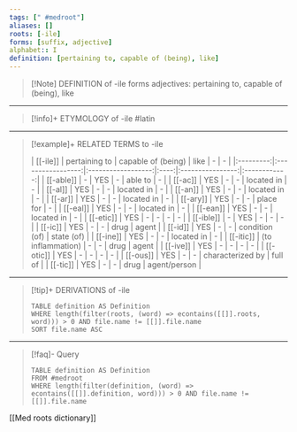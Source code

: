 ```yaml
---
tags: [" #medroot"]
aliases: []
roots: [-ile]
forms: [suffix, adjective]
alphabet:: I
definition: [pertaining to, capable of (being), like]
---
```

>[!Note] DEFINITION of -ile
>forms adjectives: pertaining to, capable of (being), like
_____
>[!info]+ ETYMOLOGY of -ile
>#latin
_____
>[!example]+ RELATED TERMS to -ile
>
>| [[-ile]]  |   pertaining to   | capable of (being) | like |        -         |      -       |
|:---------:|:-----------------:|:------------------:|:----:|:----------------:|:------------:|
| [[-able]] |         -         |        YES         |  -   |     able to      |      -       |
|  [[-ac]]  |        YES        |         -          |  -   |    located in    |      -       |
|  [[-al]]  |        YES        |         -          |  -   |    located in    |      -       |
|  [[-an]]  |        YES        |         -          |  -   |    located in    |      -       |
|  [[-ar]]  |        YES        |         -          |  -   |    located in    |      -       |
| [[-ary]]  |        YES        |         -          |  -   |    place for     |      -       |
| [[-eal]]  |        YES        |         -          |  -   |    located in    |      -       |
| [[-ean]]  |        YES        |         -          |  -   |    located in    |      -       |
| [[-etic]] |        YES        |         -          |  -   |        -         |      -       |
| [[-ible]] |         -         |        YES         |  -   |        -         |      -       |
|  [[-ic]]  |        YES        |         -          |  -   |       drug       |    agent     |
|  [[-id]]  |        YES        |         -          |  -   |  condition (of)  |  state (of)  |
| [[-ine]]  |        YES        |         -          |  -   |    located in    |      -       |
| [[-itic]] | (to inflammation) |         -          |  -   |       drug       |    agent     |
| [[-ive]]  |        YES        |         -          |  -   |        -         |      -       |
| [[-otic]] |        YES        |         -          |  -   |        -         |      -       |
| [[-ous]]  |        YES        |         -          |  -   | characterized by |   full of    |
| [[-tic]]  |        YES        |         -          |  -   |       drug       | agent/person |
_____
>[!tip]+ DERIVATIONS of -ile
>```dataview
>TABLE definition AS Definition 
>WHERE length(filter(roots, (word) => econtains([[]].roots, word))) > 0 AND file.name != [[]].file.name
>SORT file.name ASC
>```
_____
>[!faq]- Query
>
>```dataview
>TABLE definition AS Definition
>FROM #medroot
>WHERE length(filter(definition, (word) => econtains([[]].definition, word))) > 0 AND file.name != [[]].file.name
>```

[[Med roots dictionary]]